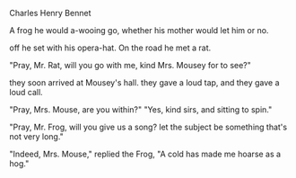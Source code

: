 Charles Henry Bennet

A frog he would a-wooing go,
whether his mother would let him or no.

off he set with his opera-hat.
On the road he met a rat.

"Pray, Mr. Rat, will you go with me,
kind Mrs. Mousey for to see?"

they soon arrived at Mousey's hall.
they gave a loud tap, and they gave a loud call.

"Pray, Mrs. Mouse, are you within?"
"Yes, kind sirs, and sitting to spin."

"Pray, Mr. Frog, will you give us a song?
let the subject be something that's not very long."

"Indeed, Mrs. Mouse," replied the Frog,
"A cold has made me hoarse as a hog."

